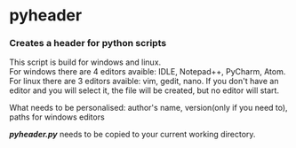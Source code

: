 # pyheader
### Creates a header for python scripts

This script is build for windows and linux.  
For windows there are 4 editors avaible: IDLE, Notepad++, PyCharm, Atom.
For linux there are 3 editors avaible: vim, gedit, nano.
If you don't have an editor and you will select it, the file will be created, but no editor will start.

What needs to be personalised: author's name, version(only if you need to), paths for windows editors

<i><b>pyheader.py</b></i> needs to be copied to your current working directory.
